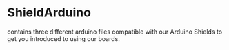 # ShieldArduino
contains three different arduino files compatible with our Arduino Shields to get you introduced to using our boards.
